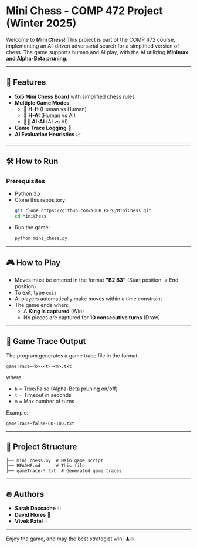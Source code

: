 # Mini Chess - COMP 472 Project (Winter 2025)

Welcome to **Mini Chess**! This project is part of the COMP 472 course, implementing an AI-driven adversarial search for a simplified version of chess. The game supports human and AI play, with the AI utilizing **Minimax and Alpha-Beta pruning**.

---

## 📌 Features
- **5x5 Mini Chess Board** with simplified chess rules
- **Multiple Game Modes**:
  - 🤜 **H-H** (Human vs Human)
  - 🤖 **H-AI** (Human vs AI)
  - 🤖🤖 **AI-AI** (AI vs AI)
- **Game Trace Logging** 📜
- **AI Evaluation Heuristics** 📈

---

## 🛠 How to Run
### Prerequisites
- Python 3.x
- Clone this repository:
  ```bash
  git clone https://github.com/YOUR_REPO/MiniChess.git
  cd MiniChess
  ```
- Run the game:
  ```bash
  python mini_chess.py
  ```

---

## 🎮 How to Play
- Moves must be entered in the format **"B2 B3"** (Start position → End position)
- To exit, type `exit`
- AI players automatically make moves within a time constraint
- The game ends when:
  - A **King is captured** (Win)
  - No pieces are captured for **10 consecutive turns** (Draw)

---

## 📜 Game Trace Output
The program generates a game trace file in the format:
```
gameTrace-<b>-<t>-<m>.txt
```
where:
- `b` = True/False (Alpha-Beta pruning on/off)
- `t` = Timeout in seconds
- `m` = Max number of turns

Example:
```
gameTrace-false-60-100.txt
```
---

## 📂 Project Structure
```
├── mini_chess.py  # Main game script
├── README.md      # This file
├── gameTrace-*.txt  # Generated game traces
```

---

## 🔥 Authors
- **Sarah Daccache** ✨
- **David Flores** 🚀
- **Vivek Patel** 💡

---

Enjoy the game, and may the best strategist win! ♟️🔥

